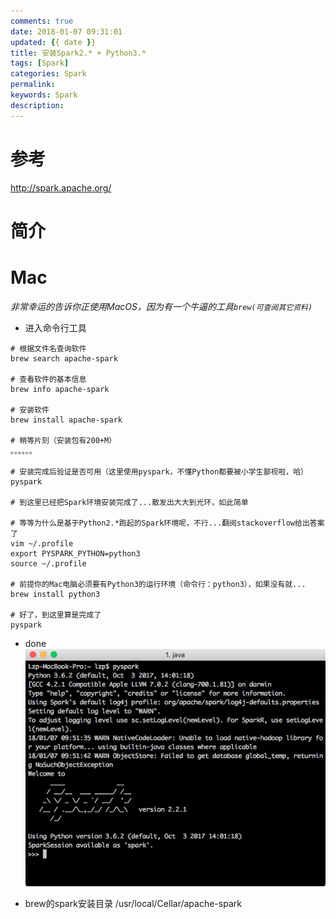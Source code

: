 ```yaml
---
comments: true
date: 2018-01-07 09:31:01
updated: {{ date }}
title: 安装Spark2.* + Python3.*
tags: [Spark]
categories: Spark
permalink:
keywords: Spark
description:
---
```


# 参考
http://spark.apache.org/

# 简介

# Mac
*非常幸运的告诉你正使用MacOS，因为有一个牛逼的工具`brew(可查阅其它资料)`*

- 进入命令行工具
```
# 根据文件名查询软件
brew search apache-spark

# 查看软件的基本信息
brew info apache-spark

# 安装软件
brew install apache-spark

# 稍等片刻（安装包有200+M）
。。。。。。

# 安装完成后验证是否可用（这里使用pyspark，不懂Python都要被小学生鄙视啦，哈）
pyspark

# 到这里已经把Spark环境安装完成了...散发出大大到光环，如此简单

# 等等为什么是基于Python2.*跑起的Spark环境呢，不行...翻阅stackoverflow给出答案了
vim ~/.profile
export PYSPARK_PYTHON=python3
source ~/.profile

# 前提你的Mac电脑必须要有Python3的运行环境（命令行：python3），如果没有就...
brew install python3

# 好了，到这里算是完成了
pyspark
```

- done
![done](/uploads/posts/WX20180107-095252.png)

- brew的spark安装目录
/usr/local/Cellar/apache-spark
